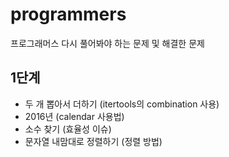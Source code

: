 # programmers
프로그래머스 다시 풀어봐야 하는 문제 및 해결한 문제

## 1단계
- 두 개 뽑아서 더하기 (itertools의 combination 사용)
- 2016년   (calendar 사용법)
- 소수 찾기 (효율성 이슈)
- 문자열 내맘대로 정렬하기 (정렬 방법)
